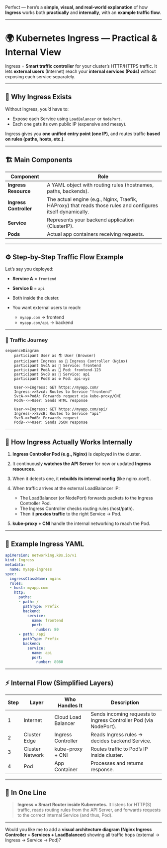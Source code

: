 Perfect — here’s a **simple, visual, and real-world explanation** of how **Ingress** works both **practically** and **internally**, with an **example traffic flow**.

---

# 🌍 Kubernetes Ingress — Practical & Internal View

Ingress = **Smart traffic controller** for your cluster’s HTTP/HTTPS traffic.
It lets **external users** (Internet) reach your **internal services (Pods)** without exposing each service separately.

---

## 🧩 Why Ingress Exists

Without Ingress, you’d have to:

* Expose each Service using `LoadBalancer` or `NodePort`.
* Each one gets its own public IP (expensive and messy).

Ingress gives you **one unified entry point (one IP)**, and routes traffic **based on rules (paths, hosts, etc.)**.

---

## 🏗️ Main Components

| Component              | Role                                                                                                        |
| ---------------------- | ----------------------------------------------------------------------------------------------------------- |
| **Ingress Resource**   | A YAML object with routing rules (hostnames, paths, backends).                                              |
| **Ingress Controller** | The actual engine (e.g., Nginx, Traefik, HAProxy) that reads those rules and configures itself dynamically. |
| **Service**            | Represents your backend application (ClusterIP).                                                            |
| **Pods**               | Actual app containers receiving requests.                                                                   |

---

## ⚙️ Step-by-Step Traffic Flow Example

Let’s say you deployed:

* **Service A** = `frontend`
* **Service B** = `api`
* Both inside the cluster.
* You want external users to reach:

  * `myapp.com` → frontend
  * `myapp.com/api` → backend

---

### 🧭 Traffic Journey

```mermaid
sequenceDiagram
    participant User as 🌎 User (Browser)
    participant Ingress as 🚪 Ingress Controller (Nginx)
    participant SvcA as 🧱 Service: frontend
    participant PodA as 🧩 Pod: frontend-123
    participant SvcB as 🧱 Service: api
    participant PodB as ⚙️ Pod: api-xyz

    User->>Ingress: GET https://myapp.com/
    Ingress->>SvcA: Routes to Service "frontend"
    SvcA->>PodA: Forwards request via kube-proxy/CNI
    PodA-->>User: Sends HTML response

    User->>Ingress: GET https://myapp.com/api/
    Ingress->>SvcB: Routes to Service "api"
    SvcB->>PodB: Forwards request
    PodB-->>User: Sends JSON response
```

---

## 🧩 How Ingress Actually Works Internally

1. **Ingress Controller Pod (e.g., Nginx)** is deployed in the cluster.
2. It continuously **watches the API Server** for new or updated **Ingress resources**.
3. When it detects one, it **rebuilds its internal config** (like nginx.conf).
4. When traffic arrives at the external LoadBalancer IP:

   * The LoadBalancer (or NodePort) forwards packets to the Ingress Controller Pod.
   * The Ingress Controller checks routing rules (host/path).
   * Then it **proxies traffic** to the right Service → Pod.
5. **kube-proxy + CNI** handle the internal networking to reach the Pod.

---

## 🧱 Example Ingress YAML

```yaml
apiVersion: networking.k8s.io/v1
kind: Ingress
metadata:
  name: myapp-ingress
spec:
  ingressClassName: nginx
  rules:
  - host: myapp.com
    http:
      paths:
      - path: /
        pathType: Prefix
        backend:
          service:
            name: frontend
            port:
              number: 80
      - path: /api
        pathType: Prefix
        backend:
          service:
            name: api
            port:
              number: 8080
```

---

## ⚡ Internal Flow (Simplified Layers)

| Step | Layer           | Who Handles It      | Description                                                       |
| ---- | --------------- | ------------------- | ----------------------------------------------------------------- |
| 1    | Internet        | Cloud Load Balancer | Sends incoming requests to Ingress Controller Pod (via NodePort). |
| 2    | Cluster Edge    | Ingress Controller  | Reads Ingress rules → decides backend Service.                    |
| 3    | Cluster Network | kube-proxy + CNI    | Routes traffic to Pod’s IP inside cluster.                        |
| 4    | Pod             | App Container       | Processes and returns response.                                   |

---

## 🧠 In One Line

> **Ingress = Smart Router inside Kubernetes.**
> It listens for HTTP(S) traffic, reads routing rules from the API Server,
> and forwards requests to the correct internal Service (and thus, Pod).

---

Would you like me to add a **visual architecture diagram (Nginx Ingress Controller + Services + LoadBalancer)** showing all traffic hops (external → Ingress → Service → Pod)?
